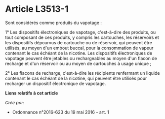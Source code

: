 # Article L3513-1

Sont considérés comme produits du vapotage : 

1° Les dispositifs électroniques de vapotage, c'est-à-dire des produits, ou tout composant de ces produits, y compris les
cartouches, les réservoirs et les dispositifs dépourvus de cartouche ou de réservoir, qui peuvent être utilisés, au moyen
d'un embout buccal, pour la consommation de vapeur contenant le cas échéant de la nicotine. Les dispositifs électroniques de
vapotage peuvent être jetables ou rechargeables au moyen d'un flacon de recharge et d'un réservoir ou au moyen de cartouches
à usage unique ; 

2° Les flacons de recharge, c'est-à-dire les récipients renfermant un liquide contenant le cas échéant de la nicotine, qui
peuvent être utilisés pour recharger un dispositif électronique de vapotage.

**Liens relatifs à cet article**

_Créé par_:

  - Ordonnance n°2016-623 du 19 mai 2016 - art. 1
